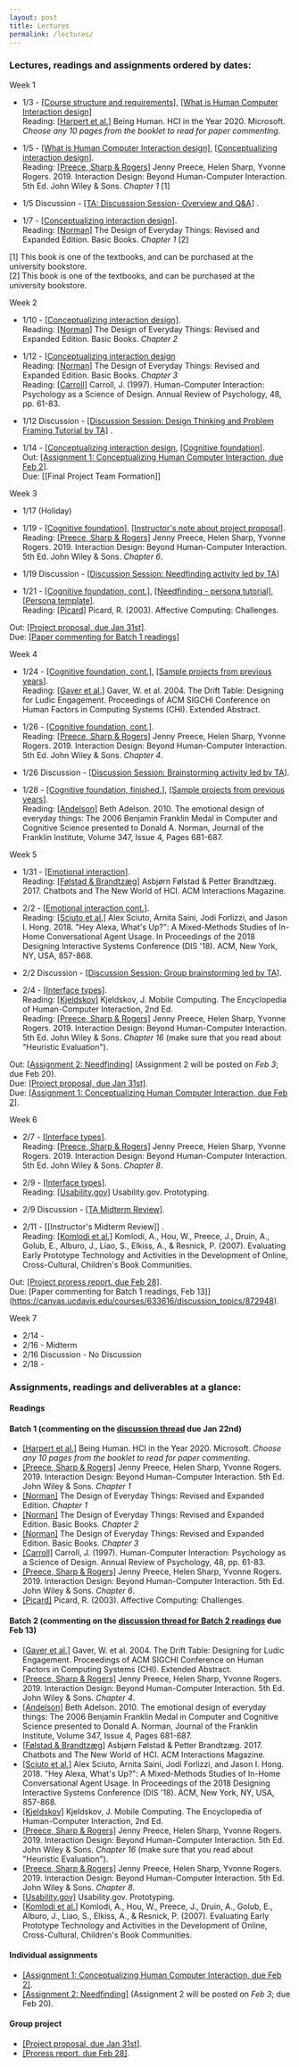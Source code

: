 ```yaml
---
layout: post
title: Lectures
permalink: /lectures/
---
```


### Lectures, readings and assignments ordered by dates:
Week 1  
- 1/3 - [[Course structure and requirements]](https://canvas.ucdavis.edu/courses/633616/files/folder/Lecture%20slides?preview=15218366), [[What is Human Computer Interaction design]](https://canvas.ucdavis.edu/courses/633616/files/folder/Lecture%20slides?preview=15218365)  
Reading:  [[Harpert et al.]](https://www.microsoft.com/en-us/research/uploads/prod/2019/03/beinghumana3-1.pdf) Being Human. HCI in the Year 2020. Microsoft. *Choose any 10 pages from the booklet to read for paper commenting*. 

- 1/5 - [[What is Human Computer Interaction design]](https://canvas.ucdavis.edu/courses/633616/files/folder/Lecture%20slides?preview=15218365), [[Conceptualizing interaction design]](https://canvas.ucdavis.edu/courses/633616/files/folder/Lecture%20slides?preview=15244803).  
Reading: [[Preece, Sharp & Rogers]](http://www.id-book.com/) Jenny Preece, Helen Sharp, Yvonne Rogers. 2019. Interaction Design: Beyond Human-Computer Interaction. 5th Ed. John Wiley & Sons.  *Chapter 1* [1]   

- 1/5 Discussion - [[TA: Discusssion Session- Overview and Q&A]](https://canvas.ucdavis.edu/courses/633616/files/folder/Discussion%20slides?preview=15240768) .

- 1/7 - [[Conceptualizing interaction design]](https://canvas.ucdavis.edu/courses/633616/files/folder/Lecture%20slides?preview=15244803).  
Reading: [[Norman]](https://www.basicbooks.com/titles/don-norman/the-design-of-everyday-things/9780465050659/) The Design of Everyday Things: Revised and Expanded Edition. Basic Books. *Chapter 1* [2]  

[1] This book is one of the textbooks, and can be purchased at the university bookstore.  
[2] This book is one of the textbooks, and can be purchased at the university bookstore.


Week 2
- 1/10 - [[Conceptualizing interaction design]](https://canvas.ucdavis.edu/courses/633616/files/folder/Lecture%20slides?preview=15244803).   
Reading: [[Norman]](https://www.basicbooks.com/titles/don-norman/the-design-of-everyday-things/9780465050659/) The Design of Everyday Things: Revised and Expanded Edition. Basic Books. *Chapter 2*         

- 1/12 - [[Conceptualizing interaction design](https://canvas.ucdavis.edu/courses/633616/files/folder/Lecture%20slides?preview=15244803)  
Reading: [[Norman]](https://www.basicbooks.com/titles/don-norman/the-design-of-everyday-things/9780465050659/) The Design of Everyday Things: Revised and Expanded Edition. Basic Books. *Chapter 3*      
Reading: [[Carroll]](https://canvas.ucdavis.edu/courses/633616/files/folder/Misc%20files?preview=15312695) Carroll, J. (1997). Human-Computer Interaction: Psychology as a Science of Design. Annual Review of Psychology, 48, pp. 61-83.      

- 1/12 Discussion - [[Discussion Session: Design Thinking and Problem Framing Tutorial by TA]](https://canvas.ucdavis.edu/courses/633616/files/folder/Discussion%20slides?preview=15295640) .   

- 1/14 - [[Conceptualizing interaction design](https://canvas.ucdavis.edu/courses/633616/files/folder/Lecture%20slides?preview=15244803),  [[Cognitive foundation]](https://canvas.ucdavis.edu/courses/633616/files/folder/Lecture%20slides?preview=15344336).   
Out: [[Assignment 1: Conceptualizing Human Computer Interaction, due Feb 2]](https://canvas.ucdavis.edu/courses/633616/assignments/820406).    
Due: [[Final Project Team Formation]]


Week 3
- 1/17 (Holiday)

- 1/19 - [[Cognitive foundation]](https://canvas.ucdavis.edu/courses/633616/files/folder/Lecture%20slides?preview=15344336), [[Instructor's note about project proposal]](https://canvas.ucdavis.edu/courses/633616/files/folder/Lecture%20slides?preview=15405416).   
Reading: [[Preece, Sharp & Rogers]](http://www.id-book.com/) Jenny Preece, Helen Sharp, Yvonne Rogers. 2019. Interaction Design: Beyond Human-Computer Interaction. 5th Ed. John Wiley & Sons.  *Chapter 6*.  

- 1/19 Discussion - [[Discussion Session: Needfinding activity led by TA]](https://canvas.ucdavis.edu/courses/633616/files/folder/Discussion%20slides?preview=15392515)  

- 1/21 -  [[Cognitive foundation, cont.]](https://canvas.ucdavis.edu/courses/633616/files/folder/Lecture%20slides?preview=15344336), [[Needfinding - persona tutorial]](https://canvas.ucdavis.edu/courses/633616/files/folder/Lecture%20slides?preview=15441255), [[Persona template]](https://www.interaction-design.org/literature/topics/personas).   
Reading: [[Picard]](https://affect.media.mit.edu/pdfs/03.picard.pdf) Picard, R. (2003). Affective Computing: Challenges.   

Out: [[Project proposal, due Jan 31st]](https://canvas.ucdavis.edu/courses/633616/assignments/820408).   
Due: [[Paper commenting for Batch 1 readings]](https://canvas.ucdavis.edu/courses/633616/discussion_topics/854174)  

Week 4
- 1/24 - [[Cognitive foundation, cont.]](https://canvas.ucdavis.edu/courses/633616/files/folder/Lecture%20slides?preview=15344336), [[Sample projects from previous years]](https://canvas.ucdavis.edu/courses/633616/files/folder/Lecture%20slides?preview=15479195).  
Reading: [[Gaver et al.]](https://canvas.ucdavis.edu/courses/633616/files/folder/Misc%20files?preview=15474362) Gaver, W. et al. 2004. The Drift Table: Designing for Ludic Engagement. Proceedings of ACM SIGCHI Conference on Human Factors in Computing Systems (CHI). Extended Abstract.   

- 1/26 - [[Cognitive foundation, cont.]](https://canvas.ucdavis.edu/courses/633616/files/folder/Lecture%20slides?preview=15344336).  
Reading: [[Preece, Sharp & Rogers]](http://www.id-book.com/) Jenny Preece, Helen Sharp, Yvonne Rogers. 2019. Interaction Design: Beyond Human-Computer Interaction. 5th Ed. John Wiley & Sons.  *Chapter 4*. 

- 1/26 Discussion - [[Discussion Session: Brainstorming activity led by TA]](https://canvas.ucdavis.edu/courses/633616/files/folder/Discussion%20slides?preview=15517471).  

- 1/28 - [[Cognitive foundation, finished.]](https://canvas.ucdavis.edu/courses/633616/files/folder/Lecture%20slides?preview=15344336), [[Sample projects from previous years]](https://canvas.ucdavis.edu/courses/633616/files/folder/Lecture%20slides?preview=15479195).    
Reading: [[Andelson]](https://canvas.ucdavis.edu/courses/633616/files/folder/Misc%20files?preview=15551134) Beth Adelson. 2010. The emotional design of everyday things: The 2006 Benjamin Franklin Medal in Computer and Cognitive Science presented to Donald A. Norman, Journal of the Franklin Institute, Volume 347, Issue 4, Pages 681-687.    

Week 5
- 1/31 - [[Emotional interaction]](https://canvas.ucdavis.edu/courses/633616/files/folder/Lecture%20slides?preview=15584458&sort=modified_at&order=desc).    
Reading: [[Følstad & Brandtzæg]](https://canvas.ucdavis.edu/courses/633616/files/folder/Misc%20files?preview=15578743) Asbjørn Følstad & Petter Brandtzæg. 2017. Chatbots and The New World of HCI. ACM Interactions Magazine.   

- 2/2 - [[Emotional interaction cont.]](https://canvas.ucdavis.edu/courses/633616/files/folder/Lecture%20slides?preview=15584458&sort=modified_at&order=desc).   
Reading: [[Sciuto et al.]](https://canvas.ucdavis.edu/courses/633616/files/folder/Misc%20files?preview=15578746) Alex Sciuto, Arnita Saini, Jodi Forlizzi, and Jason I. Hong. 2018. "Hey Alexa, What's Up?": A Mixed-Methods Studies of In-Home Conversational Agent Usage. In Proceedings of the 2018 Designing Interactive Systems Conference (DIS '18). ACM, New York, NY, USA, 857-868.  

- 2/2 Discussion - [[Discussion Session: Group brainstorming led by TA]](https://canvas.ucdavis.edu/courses/633616/files/folder/Discussion%20slides?preview=15616022).  

- 2/4 - [[Interface types]](https://canvas.ucdavis.edu/courses/633616/files/folder/Lecture%20slides?preview=15650143).    
Reading: [[Kjeldskov]](https://www.interaction-design.org/literature/book/the-encyclopedia-of-human-computer-interaction-2nd-ed/mobile-computing) Kjeldskov, J. Mobile Computing. The Encyclopedia of Human-Computer Interaction, 2nd Ed.    
Reading: [[Preece, Sharp & Rogers]](http://www.id-book.com/) Jenny Preece, Helen Sharp, Yvonne Rogers. 2019. Interaction Design: Beyond Human-Computer Interaction. 5th Ed. John Wiley & Sons.  *Chapter 16* (make sure that you read about "Heuristic Evaluation"). 

Out: [[Assignment 2: Needfinding]](https://canvas.ucdavis.edu/courses/633616/assignments/827946) (Assignment 2 will be posted on *Feb 3*; due Feb 20).     
Due: [[Project proposal, due Jan 31st]](https://canvas.ucdavis.edu/courses/633616/assignments/820408).   
Due: [[Assignment 1: Conceptualizing Human Computer Interaction, due Feb 2]](https://canvas.ucdavis.edu/courses/633616/assignments/820406).   

Week 6
- 2/7 - [[Interface types]](https://canvas.ucdavis.edu/courses/633616/files/folder/Lecture%20slides?preview=15650143).  
Reading: [[Preece, Sharp & Rogers]](http://www.id-book.com/) Jenny Preece, Helen Sharp, Yvonne Rogers. 2019. Interaction Design: Beyond Human-Computer Interaction. 5th Ed. John Wiley & Sons. *Chapter 8*.   

- 2/9 -  [[Interface types]](https://canvas.ucdavis.edu/courses/633616/files/folder/Lecture%20slides?preview=15650143).  
Reading: [[Usability.gov]](https://www.usability.gov/how-to-and-tools/methods/prototyping.html) Usability.gov. Prototyping.  

- 2/9 Discussion - [[TA Midterm Review]](https://canvas.ucdavis.edu/courses/633616/files/folder/Discussion%20slides?preview=15717558&sort=created_at&order=desc). 

- 2/11 - [[Instructor's Midterm Review]] .  
Reading: [[Komlodi et al.]](http://www.id-book.com/downloads/casestudy_14point2.pdf) Komlodi, A., Hou, W., Preece, J., Druin, A., Golub, E., Alburo, J., Liao, S., Elkiss, A., & Resnick, P. (2007). Evaluating Early Prototype Technology and Activities in the Development of Online, Cross-Cultural, Children's Book Communities.   

Out: [[Project proress report. due Feb 28]](https://canvas.ucdavis.edu/courses/633616/assignments/830801).   
Due: [Paper commenting for Batch 1 readings, Feb 13]](https://canvas.ucdavis.edu/courses/633616/discussion_topics/872948). 

Week 7
- 2/14 - 
- 2/16 - Midterm
- 2/16 Discussion - No Discussion
- 2/18 - 

### Assignments, readings and deliverables at a glance:

#### Readings
#### Batch 1 (commenting on the [discussion thread](https://canvas.ucdavis.edu/courses/633616/discussion_topics/854174) due Jan 22nd)
- [[Harpert et al.]](https://www.microsoft.com/en-us/research/uploads/prod/2019/03/beinghumana3-1.pdf) Being Human. HCI in the Year 2020. Microsoft. *Choose any 10 pages from the booklet to read for paper commenting*. 
- [[Preece, Sharp & Rogers]](http://www.id-book.com/) Jenny Preece, Helen Sharp, Yvonne Rogers. 2019. Interaction Design: Beyond Human-Computer Interaction. 5th Ed. John Wiley & Sons. *Chapter 1*
- [[Norman]](https://www.basicbooks.com/titles/don-norman/the-design-of-everyday-things/9780465050659/) The Design of Everyday Things: Revised and Expanded Edition. *Chapter 1*  
- [[Norman]](https://www.basicbooks.com/titles/don-norman/the-design-of-everyday-things/9780465050659/) The Design of Everyday Things: Revised and Expanded Edition. Basic Books. *Chapter 2*    
- [[Norman]](https://www.basicbooks.com/titles/don-norman/the-design-of-everyday-things/9780465050659/) The Design of Everyday Things: Revised and Expanded Edition. Basic Books. *Chapter 3*      
- [[Carroll]](https://canvas.ucdavis.edu/courses/633616/files/folder/Misc%20files?preview=15312695) Carroll, J. (1997). Human-Computer Interaction: Psychology as a Science of Design. Annual Review of Psychology, 48, pp. 61-83.      
- [[Preece, Sharp & Rogers]](http://www.id-book.com/) Jenny Preece, Helen Sharp, Yvonne Rogers. 2019. Interaction Design: Beyond Human-Computer Interaction. 5th Ed. John Wiley & Sons.  *Chapter 6*.  
- [[Picard]](https://affect.media.mit.edu/pdfs/03.picard.pdf) Picard, R. (2003). Affective Computing: Challenges.   

#### Batch 2 (commenting on the [discussion thread for Batch 2 readings](https://canvas.ucdavis.edu/courses/633616/discussion_topics/872948) due Feb 13)
- [[Gaver et al.]](https://canvas.ucdavis.edu/courses/633616/files/folder/Misc%20files?preview=15474362) Gaver, W. et al. 2004. The Drift Table: Designing for Ludic Engagement. Proceedings of ACM SIGCHI Conference on Human Factors in Computing Systems (CHI). Extended Abstract.   
- [[Preece, Sharp & Rogers]](http://www.id-book.com/) Jenny Preece, Helen Sharp, Yvonne Rogers. 2019. Interaction Design: Beyond Human-Computer Interaction. 5th Ed. John Wiley & Sons.  *Chapter 4*. 
- [[Andelson]](https://canvas.ucdavis.edu/courses/633616/files/folder/Misc%20files?preview=15551134) Beth Adelson. 2010. The emotional design of everyday things: The 2006 Benjamin Franklin Medal in Computer and Cognitive Science presented to Donald A. Norman, Journal of the Franklin Institute, Volume 347, Issue 4, Pages 681-687.    
- [[Følstad & Brandtzæg]](https://canvas.ucdavis.edu/courses/633616/files/folder/Misc%20files?preview=15578743) Asbjørn Følstad & Petter Brandtzæg. 2017. Chatbots and The New World of HCI. ACM Interactions Magazine.   
- [[Sciuto et al.]](https://canvas.ucdavis.edu/courses/633616/files/folder/Misc%20files?preview=15578746) Alex Sciuto, Arnita Saini, Jodi Forlizzi, and Jason I. Hong. 2018. "Hey Alexa, What's Up?": A Mixed-Methods Studies of In-Home Conversational Agent Usage. In Proceedings of the 2018 Designing Interactive Systems Conference (DIS '18). ACM, New York, NY, USA, 857-868.  
- [[Kjeldskov]](https://www.interaction-design.org/literature/book/the-encyclopedia-of-human-computer-interaction-2nd-ed/mobile-computing) Kjeldskov, J. Mobile Computing. The Encyclopedia of Human-Computer Interaction, 2nd Ed.  
- [[Preece, Sharp & Rogers]](http://www.id-book.com/) Jenny Preece, Helen Sharp, Yvonne Rogers. 2019. Interaction Design: Beyond Human-Computer Interaction. 5th Ed. John Wiley & Sons.  *Chapter 16* (make sure that you read about "Heuristic Evaluation").  
- [[Preece, Sharp & Rogers]](http://www.id-book.com/) Jenny Preece, Helen Sharp, Yvonne Rogers. 2019. Interaction Design: Beyond Human-Computer Interaction. 5th Ed. John Wiley & Sons. *Chapter 8*.   
- [[Usability.gov]](https://www.usability.gov/how-to-and-tools/methods/prototyping.html) Usability.gov. Prototyping.  
- [[Komlodi et al.]](http://www.id-book.com/downloads/casestudy_14point2.pdf) Komlodi, A., Hou, W., Preece, J., Druin, A., Golub, E., Alburo, J., Liao, S., Elkiss, A., & Resnick, P. (2007). Evaluating Early Prototype Technology and Activities in the Development of Online, Cross-Cultural, Children's Book Communities.   


#### Individual assignments
- [[Assignment 1: Conceptualizing Human Computer Interaction, due Feb 2]](https://canvas.ucdavis.edu/courses/633616/assignments/820406).  
- [[Assignment 2: Needfinding]](https://canvas.ucdavis.edu/courses/633616/assignments/827946) (Assignment 2 will be posted on *Feb 3*; due Feb 20).


#### Group project
- [[Project proposal, due Jan 31st]](https://canvas.ucdavis.edu/courses/633616/assignments/820408). 
- [[Proress report. due Feb 28]](https://canvas.ucdavis.edu/courses/633616/assignments/830801). 
